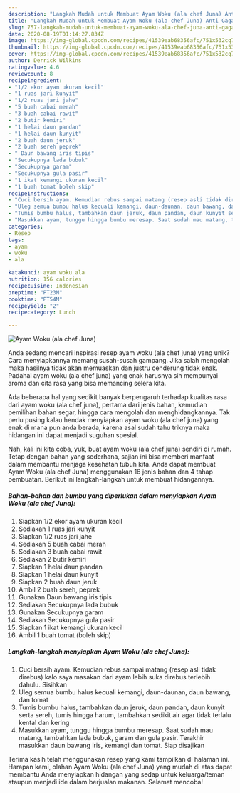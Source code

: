 ```yaml
---
description: "Langkah Mudah untuk Membuat Ayam Woku (ala chef Juna) Anti Gagal"
title: "Langkah Mudah untuk Membuat Ayam Woku (ala chef Juna) Anti Gagal"
slug: 757-langkah-mudah-untuk-membuat-ayam-woku-ala-chef-juna-anti-gagal
date: 2020-08-19T01:14:27.834Z
image: https://img-global.cpcdn.com/recipes/41539eab68356afc/751x532cq70/ayam-woku-ala-chef-juna-foto-resep-utama.jpg
thumbnail: https://img-global.cpcdn.com/recipes/41539eab68356afc/751x532cq70/ayam-woku-ala-chef-juna-foto-resep-utama.jpg
cover: https://img-global.cpcdn.com/recipes/41539eab68356afc/751x532cq70/ayam-woku-ala-chef-juna-foto-resep-utama.jpg
author: Derrick Wilkins
ratingvalue: 4.6
reviewcount: 8
recipeingredient:
- "1/2 ekor ayam ukuran kecil"
- "1 ruas jari kunyit"
- "1/2 ruas jari jahe"
- "5 buah cabai merah"
- "3 buah cabai rawit"
- "2 butir kemiri"
- "1 helai daun pandan"
- "1 helai daun kunyit"
- "2 buah daun jeruk"
- "2 buah sereh peprek"
- " Daun bawang iris tipis"
- "Secukupnya lada bubuk"
- "Secukupnya garam"
- "Secukupnya gula pasir"
- "1 ikat kemangi ukuran kecil"
- "1 buah tomat boleh skip"
recipeinstructions:
- "Cuci bersih ayam. Kemudian rebus sampai matang (resep asli tidak direbus) kalo saya masakan dari ayam lebih suka direbus terlebih dahulu. Sisihkan"
- "Uleg semua bumbu halus kecuali kemangi, daun-daunan, daun bawang, dan tomat"
- "Tumis bumbu halus, tambahkan daun jeruk, daun pandan, daun kunyit serta sereh, tumis hingga harum, tambahkan sedikit air agar tidak terlalu kental dan kering"
- "Masukkan ayam, tunggu hingga bumbu meresap. Saat sudah mau matang, tambahkan lada bubuk, garam dan gula pasir. Terakhir masukkan daun bawang iris, kemangi dan tomat. Siap disajikan"
categories:
- Resep
tags:
- ayam
- woku
- ala

katakunci: ayam woku ala 
nutrition: 156 calories
recipecuisine: Indonesian
preptime: "PT23M"
cooktime: "PT54M"
recipeyield: "2"
recipecategory: Lunch

---
```



![Ayam Woku (ala chef Juna)](https://img-global.cpcdn.com/recipes/41539eab68356afc/751x532cq70/ayam-woku-ala-chef-juna-foto-resep-utama.jpg)

Anda sedang mencari inspirasi resep ayam woku (ala chef juna) yang unik? Cara menyiapkannya memang susah-susah gampang. Jika salah mengolah maka hasilnya tidak akan memuaskan dan justru cenderung tidak enak. Padahal ayam woku (ala chef juna) yang enak harusnya sih mempunyai aroma dan cita rasa yang bisa memancing selera kita.

Ada beberapa hal yang sedikit banyak berpengaruh terhadap kualitas rasa dari ayam woku (ala chef juna), pertama dari jenis bahan, kemudian pemilihan bahan segar, hingga cara mengolah dan menghidangkannya. Tak perlu pusing kalau hendak menyiapkan ayam woku (ala chef juna) yang enak di mana pun anda berada, karena asal sudah tahu triknya maka hidangan ini dapat menjadi suguhan spesial.




Nah, kali ini kita coba, yuk, buat ayam woku (ala chef juna) sendiri di rumah. Tetap dengan bahan yang sederhana, sajian ini bisa memberi manfaat dalam membantu menjaga kesehatan tubuh kita. Anda dapat membuat Ayam Woku (ala chef Juna) menggunakan 16 jenis bahan dan 4 tahap pembuatan. Berikut ini langkah-langkah untuk membuat hidangannya.

<!--inarticleads1-->

##### Bahan-bahan dan bumbu yang diperlukan dalam menyiapkan Ayam Woku (ala chef Juna):

1. Siapkan 1/2 ekor ayam ukuran kecil
1. Sediakan 1 ruas jari kunyit
1. Siapkan 1/2 ruas jari jahe
1. Sediakan 5 buah cabai merah
1. Sediakan 3 buah cabai rawit
1. Sediakan 2 butir kemiri
1. Siapkan 1 helai daun pandan
1. Siapkan 1 helai daun kunyit
1. Siapkan 2 buah daun jeruk
1. Ambil 2 buah sereh, peprek
1. Gunakan  Daun bawang iris tipis
1. Sediakan Secukupnya lada bubuk
1. Gunakan Secukupnya garam
1. Sediakan Secukupnya gula pasir
1. Siapkan 1 ikat kemangi ukuran kecil
1. Ambil 1 buah tomat (boleh skip)




<!--inarticleads2-->

##### Langkah-langkah menyiapkan Ayam Woku (ala chef Juna):

1. Cuci bersih ayam. Kemudian rebus sampai matang (resep asli tidak direbus) kalo saya masakan dari ayam lebih suka direbus terlebih dahulu. Sisihkan
1. Uleg semua bumbu halus kecuali kemangi, daun-daunan, daun bawang, dan tomat
1. Tumis bumbu halus, tambahkan daun jeruk, daun pandan, daun kunyit serta sereh, tumis hingga harum, tambahkan sedikit air agar tidak terlalu kental dan kering
1. Masukkan ayam, tunggu hingga bumbu meresap. Saat sudah mau matang, tambahkan lada bubuk, garam dan gula pasir. Terakhir masukkan daun bawang iris, kemangi dan tomat. Siap disajikan




Terima kasih telah menggunakan resep yang kami tampilkan di halaman ini. Harapan kami, olahan Ayam Woku (ala chef Juna) yang mudah di atas dapat membantu Anda menyiapkan hidangan yang sedap untuk keluarga/teman ataupun menjadi ide dalam berjualan makanan. Selamat mencoba!
